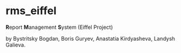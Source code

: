 # rms_eiffel
**R**eport **M**anagement **S**ystem (Eiffel Project)

by Bystritsky Bogdan, 
Boris Guryev, 
Anastatia Kirdyasheva, 
Landysh Galieva.
